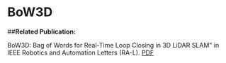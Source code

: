 # BoW3D

##**Related Publication:**

BoW3D: Bag of Words for Real-Time Loop Closing in 3D LiDAR SLAM" in IEEE Robotics and Automation Letters (RA-L). [PDF](https://ieeexplore.ieee.org/abstract/document/9944848) 
